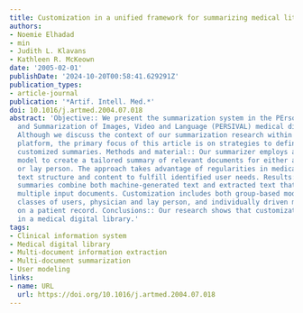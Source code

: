 ```yaml
---
title: Customization in a unified framework for summarizing medical literature
authors:
- Noemie Elhadad
- min
- Judith L. Klavans
- Kathleen R. McKeown
date: '2005-02-01'
publishDate: '2024-10-20T00:58:41.629291Z'
publication_types:
- article-journal
publication: '*Artif. Intell. Med.*'
doi: 10.1016/j.artmed.2004.07.018
abstract: 'Objective:: We present the summarization system in the PErsonalized Retrieval
  and Summarization of Images, Video and Language (PERSIVAL) medical digital library.
  Although we discuss the context of our summarization research within the PERSIVAL
  platform, the primary focus of this article is on strategies to define and generate
  customized summaries. Methods and material:: Our summarizer employs a unified user
  model to create a tailored summary of relevant documents for either a physician
  or lay person. The approach takes advantage of regularities in medical literature
  text structure and content to fulfill identified user needs. Results:: The resulting
  summaries combine both machine-generated text and extracted text that comes from
  multiple input documents. Customization includes both group-based modeling for two
  classes of users, physician and lay person, and individually driven models based
  on a patient record. Conclusions:: Our research shows that customization is feasible
  in a medical digital library.'
tags:
- Clinical information system
- Medical digital library
- Multi-document information extraction
- Multi-document summarization
- User modeling
links:
- name: URL
  url: https://doi.org/10.1016/j.artmed.2004.07.018
---
```

